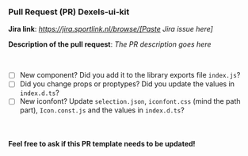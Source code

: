 ### Pull Request (PR) Dexels-ui-kit

**Jira link**:
*https://jira.sportlink.nl/browse/[Paste Jira issue here]*

**Description of the pull request**:
*The PR description goes here*

<br />

- [ ] New component? Did you add it to the library exports file `index.js`?
- [ ] Did you change props or proptypes? Did you update the values in `index.d.ts`?
- [ ] New iconfont? Update `selection.json`, `iconfont.css` (mind the path part), `Icon.const.js` and the values in `index.d.ts`?

<br />

#### Feel free to ask if this PR template needs to be updated!
